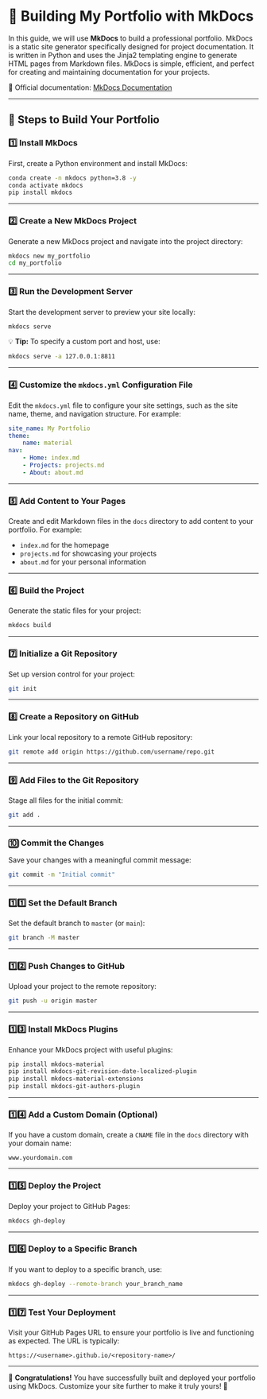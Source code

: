 # 🌟 Building My Portfolio with MkDocs

In this guide, we will use **MkDocs** to build a professional portfolio. MkDocs is a static site generator specifically designed for project documentation. It is written in Python and uses the Jinja2 templating engine to generate HTML pages from Markdown files. MkDocs is simple, efficient, and perfect for creating and maintaining documentation for your projects.

📖 Official documentation: [MkDocs Documentation](https://www.mkdocs.org/)

---

## 🚀 Steps to Build Your Portfolio

### 1️⃣ Install MkDocs

First, create a Python environment and install MkDocs:

```bash
conda create -n mkdocs python=3.8 -y
conda activate mkdocs
pip install mkdocs
```

---

### 2️⃣ Create a New MkDocs Project

Generate a new MkDocs project and navigate into the project directory:

```bash
mkdocs new my_portfolio
cd my_portfolio
```

---

### 3️⃣ Run the Development Server

Start the development server to preview your site locally:

```bash
mkdocs serve
```

💡 **Tip:** To specify a custom port and host, use:

```bash
mkdocs serve -a 127.0.0.1:8811
```

---

### 4️⃣ Customize the `mkdocs.yml` Configuration File

Edit the `mkdocs.yml` file to configure your site settings, such as the site name, theme, and navigation structure. For example:

```yaml
site_name: My Portfolio
theme:
    name: material
nav:
    - Home: index.md
    - Projects: projects.md
    - About: about.md
```

---

### 5️⃣ Add Content to Your Pages

Create and edit Markdown files in the `docs` directory to add content to your portfolio. For example:

- `index.md` for the homepage
- `projects.md` for showcasing your projects
- `about.md` for your personal information

---

### 6️⃣ Build the Project

Generate the static files for your project:

```bash
mkdocs build
```

---

### 7️⃣ Initialize a Git Repository

Set up version control for your project:

```bash
git init
```

---

### 8️⃣ Create a Repository on GitHub

Link your local repository to a remote GitHub repository:

```bash
git remote add origin https://github.com/username/repo.git
```

---

### 9️⃣ Add Files to the Git Repository

Stage all files for the initial commit:

```bash
git add .
```

---

### 🔟 Commit the Changes

Save your changes with a meaningful commit message:

```bash
git commit -m "Initial commit"
```

---

### 1️⃣1️⃣ Set the Default Branch

Set the default branch to `master` (or `main`):

```bash
git branch -M master
```

---

### 1️⃣2️⃣ Push Changes to GitHub

Upload your project to the remote repository:

```bash
git push -u origin master
```

---

### 1️⃣3️⃣ Install MkDocs Plugins

Enhance your MkDocs project with useful plugins:

```bash
pip install mkdocs-material
pip install mkdocs-git-revision-date-localized-plugin
pip install mkdocs-material-extensions
pip install mkdocs-git-authors-plugin
```

---

### 1️⃣4️⃣ Add a Custom Domain (Optional)

If you have a custom domain, create a `CNAME` file in the `docs` directory with your domain name:

```text
www.yourdomain.com
```

---

### 1️⃣5️⃣ Deploy the Project

Deploy your project to GitHub Pages:

```bash
mkdocs gh-deploy
```

---

### 1️⃣6️⃣ Deploy to a Specific Branch

If you want to deploy to a specific branch, use:

```bash
mkdocs gh-deploy --remote-branch your_branch_name
```

---

### 1️⃣7️⃣ Test Your Deployment

Visit your GitHub Pages URL to ensure your portfolio is live and functioning as expected. The URL is typically:

```
https://<username>.github.io/<repository-name>/
```

---

🎉 **Congratulations!** You have successfully built and deployed your portfolio using MkDocs. Customize your site further to make it truly yours! 🚀